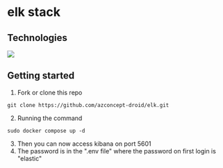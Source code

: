 # elk stack

## Technologies
<div align="left">
    <img src="https://skillicons.dev/icons?i=docker,kibana" />
</div>

## Getting started

1. Fork or clone this repo
```
git clone https://github.com/azconcept-droid/elk.git
```
2. Running the command
```
sudo docker compose up -d
```
3. Then you can now access kibana on port 5601
4. The password is in the ".env file" where the password on first login is "elastic"
